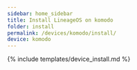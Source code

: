 ```yaml
---
sidebar: home_sidebar
title: Install LineageOS on komodo
folder: install
permalink: /devices/komodo/install/
device: komodo
---
```

{% include templates/device_install.md %}
